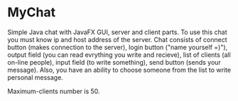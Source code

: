 # MyChat
Simple Java chat with JavaFX GUI, server and client parts. 
To use this chat you must know ip and host address of the server.
Chat consists of connect button (makes connection to the server), login button ("name yourself =)"),
output field (you can read evrything you write and recieve), list of clients (all on-line people),
input field (to write something), send button (sends your message).
Also, you have an ability to choose someone from the list to write personal message.

Maximum-clients number is 50.
